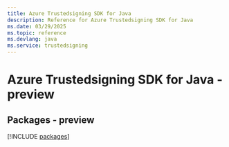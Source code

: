 ```yaml
---
title: Azure Trustedsigning SDK for Java
description: Reference for Azure Trustedsigning SDK for Java
ms.date: 03/29/2025
ms.topic: reference
ms.devlang: java
ms.service: trustedsigning
---
```

# Azure Trustedsigning SDK for Java - preview
## Packages - preview
[!INCLUDE [packages](trustedsigning-index.md)]